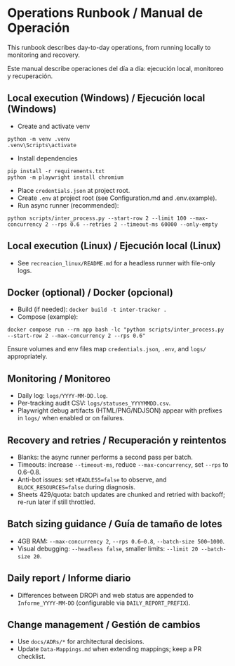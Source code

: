 # Operations Runbook / Manual de Operación

This runbook describes day-to-day operations, from running locally to monitoring and recovery.

Este manual describe operaciones del día a día: ejecución local, monitoreo y recuperación.

## Local execution (Windows) / Ejecución local (Windows)
- Create and activate venv
```
python -m venv .venv
.venv\Scripts\activate
```
- Install dependencies
```
pip install -r requirements.txt
python -m playwright install chromium
```
- Place `credentials.json` at project root.
- Create `.env` at project root (see Configuration.md and .env.example).
- Run async runner (recommended):
```
python scripts/inter_process.py --start-row 2 --limit 100 --max-concurrency 2 --rps 0.6 --retries 2 --timeout-ms 60000 --only-empty
```

## Local execution (Linux) / Ejecución local (Linux)
- See `recreacion_linux/README.md` for a headless runner with file-only logs.

## Docker (optional) / Docker (opcional)
- Build (if needed): `docker build -t inter-tracker .`
- Compose (example):
```
docker compose run --rm app bash -lc "python scripts/inter_process.py --start-row 2 --max-concurrency 2 --rps 0.6"
```
Ensure volumes and env files map `credentials.json`, `.env`, and `logs/` appropriately.

## Monitoring / Monitoreo
- Daily log: `logs/YYYY-MM-DD.log`.
- Per-tracking audit CSV: `logs/statuses_YYYYMMDD.csv`.
- Playwright debug artifacts (HTML/PNG/NDJSON) appear with prefixes in `logs/` when enabled or on failures.

## Recovery and retries / Recuperación y reintentos
- Blanks: the async runner performs a second pass per batch.
- Timeouts: increase `--timeout-ms`, reduce `--max-concurrency`, set `--rps` to 0.6–0.8.
- Anti-bot issues: set `HEADLESS=false` to observe, and `BLOCK_RESOURCES=false` during diagnosis.
- Sheets 429/quota: batch updates are chunked and retried with backoff; re-run later if still throttled.

## Batch sizing guidance / Guía de tamaño de lotes
- 4GB RAM: `--max-concurrency 2`, `--rps 0.6–0.8`, `--batch-size 500–1000`.
- Visual debugging: `--headless false`, smaller limits: `--limit 20 --batch-size 20`.

## Daily report / Informe diario
- Differences between DROPi and web status are appended to `Informe_YYYY-MM-DD` (configurable via `DAILY_REPORT_PREFIX`).

## Change management / Gestión de cambios
- Use `docs/ADRs/*` for architectural decisions.
- Update `Data-Mappings.md` when extending mappings; keep a PR checklist.
